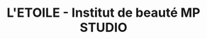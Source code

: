 ---
title: "L'ETOILE - Institut de beauté MP STUDIO"
url: /annecy/letoile-institut-de-beaute-mp-studio/
shop: beauté
---
